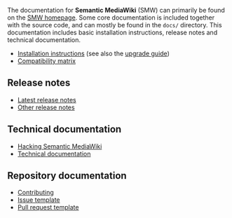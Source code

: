 
The documentation for **Semantic MediaWiki** (SMW) can primarily be found on the [SMW homepage](https://www.semantic-mediawiki.org). Some core documentation is included together with the source code, and can mostly be found in the
`docs/` directory. This documentation includes basic installation instructions, release notes and
technical documentation.

* [Installation instructions](INSTALL.md) (see also the [upgrade guide](https://www.semantic-mediawiki.org/wiki/Help:Upgrade))
* [Compatibility matrix](COMPATIBILITY.md)

## Release notes

* [Latest release notes](RELEASE-NOTES.md)
* [Other release notes](releasenotes/README.md)

## Technical documentation

* [Hacking Semantic MediaWiki](architecture/README.md)
* [Technical documentation](technical/README.md)

## Repository documentation

* [Contributing](CONTRIBUTING.md)
* [Issue template](ISSUE_TEMPLATE.md)
* [Pull request template](PULL_REQUEST_TEMPLATE.md)
